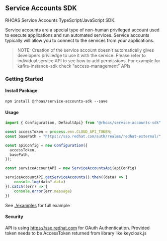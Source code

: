 ## Service Accounts SDK

RHOAS Service Accounts TypeScript/JavaScript SDK.

Service accounts are a special type of non-human privileged account used to execute applications and run automated services. Service accounts typically will allow you to connect to the services from your applications.

> NOTE: Creation of the service account doesn't automatically gives developers priviledge to 
use it with the service. Please refer to individual service API to see how to add permissions. 
For example for kafka-instance-sdk check "access-management" APIs.

### Getting Started

#### Install Package

```
npm install @rhoas/service-accounts-sdk --save
```

#### Usage

```ts
import { Configuration, DefaultApi} from "@rhoas/service-accounts-sdk";

const accessToken = process.env.CLOUD_API_TOKEN;
const basePath = "https://sso.redhat.com/auth/realms/redhat-external/";

const apiConfig = new Configuration({
  accessToken,
  basePath,
});

const serviceAccountAPI = new ServiceAccountsApi(apiConfig)

serviceAccountAPI.getServiceAccounts().then((data) => {
    console.log(data?.data)
}).catch((err) => {
    console.error(err.message)
})
```

See [./examples](https://github.com/redhat-developer/app-services-sdk-core/app-services-sdk-js/tree/main/examples) for full example

#### Security

API is using https://sso.redhat.com for OAuth Authentication.
Provided token needs to be AccessToken returned from library like keycloak.js
